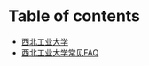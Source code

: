 # Table of contents

* [西北工业大学](README.md)
* [西北工业大学常见FAQ](xi-bei-gong-ye-da-xue-chang-jian-faq.md)

